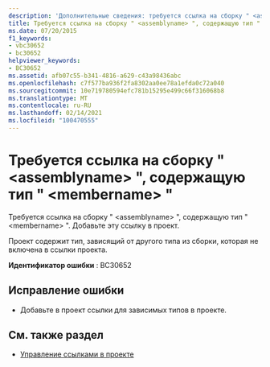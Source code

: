 ```yaml
---
description: 'Дополнительные сведения: требуется ссылка на сборку " <assemblyname> ", содержащую тип " <membername> "'
title: Требуется ссылка на сборку " <assemblyname> ", содержащую тип " <membername> "
ms.date: 07/20/2015
f1_keywords:
- vbc30652
- bc30652
helpviewer_keywords:
- BC30652
ms.assetid: afb07c55-b341-4816-a629-c43a98436abc
ms.openlocfilehash: c7f577ba936f2fa8302aa0ee78a1efda0c72a040
ms.sourcegitcommit: 10e719780594efc781b15295e499c66f316068b8
ms.translationtype: MT
ms.contentlocale: ru-RU
ms.lasthandoff: 02/14/2021
ms.locfileid: "100470555"
---
```

# <a name="reference-required-to-assembly-assemblyname-containing-the-type-membername"></a>Требуется ссылка на сборку " \<assemblyname> ", содержащую тип " \<membername> "

Требуется ссылка на сборку " \<assemblyname> ", содержащую тип " \<membername> ". Добавьте эту ссылку в проект.  
  
 Проект содержит тип, зависящий от другого типа из сборки, которая не включена в ссылки проекта.  
  
 **Идентификатор ошибки** : BC30652  
  
## <a name="to-correct-this-error"></a>Исправление ошибки  
  
- Добавьте в проект ссылки для зависимых типов в проекте.  
  
## <a name="see-also"></a>См. также раздел

- [Управление ссылками в проекте](/visualstudio/ide/managing-references-in-a-project)
